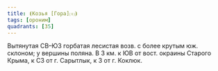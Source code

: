 ```yaml
---
title: ⦗Козья [Гора]⒯⦘
tags: [ороним]
quadrants: [З5]
---
```


Вытянутая СВ–ЮЗ горбатая лесистая возв. с более крутым юж. склоном; у вершины
поляна. В 3 км. к ЮВ от вост. окраины Старого Крыма, к СЗ от г. Сарытлык, к З от
г. Коклюк.
